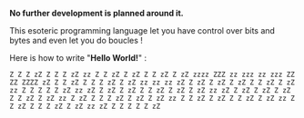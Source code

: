 **No further development is planned around it.**

This esoteric programming language let you have control over bits and bytes and even let you do boucles !

Here is how to write "**Hello World!**" :

```
Z Z Z zZ Z Z Z zZ zz Z Z zZ Z zZ Z Z zZ Z zZ zzzz ZZZ zz zzz zz zzz ZZ ZZ ZZZZ zZ Z Z zZ Z Z Z zZ Z zZ zz zz zz zZ Z zZ Z zZ Z zZ Z Z zZ Z zZ zz Z Z Z Z Z zZ zz zZ Z zZ Z zZ Z Z zZ Z zZ Z zZ zz zZ Z zZ Z zZ Z zZ Z Z zZ Z zZ zz Z zZ Z Z Z zZ Z zZ Z zZ zz Z Z zZ Z zZ Z Z zZ Z zZ zz Z Z zZ Z Z Z zZ Z zZ zz zZ Z Z Z Z Z zZ
```
